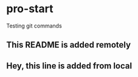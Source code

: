 # pro-start
Testing git commands
## This README is added remotely

## Hey, this line is added from local

